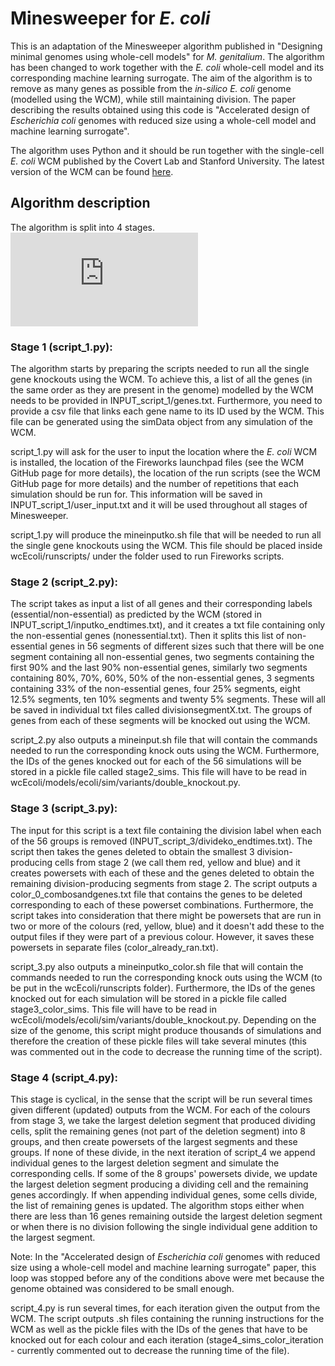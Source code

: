 # Minesweeper for *E. coli*
This is an adaptation of the Minesweeper algorithm published in "Designing minimal genomes using whole-cell models" for *M. genitalium*. The algorithm has been changed to work together with the *E. coli* whole-cell model and its corresponding machine learning surrogate. The aim of the algorithm is to remove as many genes as possible from the *in-silico E. coli* genome (modelled using the WCM), while still maintaining division. The paper describing the results obtained using this code is "Accelerated design of *Escherichia coli* genomes with reduced size using a whole-cell model and machine learning surrogate".

The algorithm uses Python and it should be run together with the single-cell *E. coli* WCM published by the Covert Lab and Stanford University. The latest version of the WCM can be found [here](https://github.com/CovertLab/wcEcoli). 

## Algorithm description
The algorithm is split into 4 stages. 
![framework.pdf](https://github.com/ioanagherman/MinesweeperEcoliWCM/files/14747257/framework.pdf)

### Stage 1 (script_1.py):
The algorithm starts by preparing the scripts needed to run all the single gene knockouts using the WCM. To achieve this, a list of all the genes (in the same order as they are present in the genome) modelled by the WCM needs to be provided in INPUT_script_1/genes.txt. Furthermore, you need to provide a csv file that links each gene name to its ID used by the WCM. This file can be generated using the simData object from any simulation of the WCM.

script_1.py will ask for the user to input the location where the *E. coli* WCM is installed, the location of the Fireworks launchpad files (see the WCM GitHub page for more details), the location of the run scripts (see the WCM GitHub page for more details) and the number of repetitions that each simulation should be run for. This information will be saved in INPUT_script_1/user_input.txt and it will be used throughout all stages of Minesweeper.

script_1.py will produce the mineinputko.sh file that will be needed to run all the single gene knockouts using the WCM. This file should be placed inside wcEcoli/runscripts/ under the folder used to run Fireworks scripts.

### Stage 2 (script_2.py):
The script takes as input a list of all genes and their corresponding labels (essential/non-essential) as predicted by the WCM (stored in INPUT_script_1/inputko_endtimes.txt), and it creates a txt file containing only the non-essential genes (nonessential.txt). Then it splits this list of non-essential genes in 56 segments of different sizes such that there will be one segment containing all non-essential genes, two segments containing the first 90% and the last 90% non-essential genes, similarly two segments containing 80%, 70%, 60%, 50% of the non-essential genes, 3 segments containing 33% of the non-essential genes, four 25% segments, eight 12.5% segments, ten 10% segments and twenty 5% segments. These will all be saved in individual txt files called divisionsegmentX.txt. The groups of genes from each of these segments will be knocked out using the WCM.

script_2.py also outputs a mineinput.sh file that will contain the commands needed to run the corresponding knock outs using the WCM. Furthermore, the IDs of the genes knocked out for each of the 56 simulations will be stored in a pickle file called stage2_sims. This file will have to be read in wcEcoli/models/ecoli/sim/variants/double_knockout.py.

### Stage 3 (script_3.py):
The input for this script is a text file containing the division label when each of the 56 groups is removed (INPUT_script_3/divideko_endtimes.txt). The script then takes the genes deleted to obtain the smallest 3 division-producing cells from stage 2 (we call them red, yellow and blue) and it creates powersets with each of these and the genes deleted to obtain the remaining division-producing segments from stage 2. The script outputs a color_0_combosandgenes.txt file that contains the genes to be deleted corresponding to each of these powerset combinations. Furthermore, the script takes into consideration that there might be powersets that are run in two or more of the colours (red, yellow, blue) and it doesn't add these to the output files if they were part of a previous colour. However, it saves these powersets in separate files (color_already_ran.txt). 

script_3.py also outputs a mineinputko_color.sh file that will contain the commands needed to run the corresponding knock outs using the WCM (to be put in the wcEcoli/runscripts folder). Furthermore, the IDs of the genes knocked out for each simulation will be stored in a pickle file called stage3_color_sims. This file will have to be read in wcEcoli/models/ecoli/sim/variants/double_knockout.py. Depending on the size of the genome, this script might produce thousands of simulations and therefore the creation of these pickle files will take several minutes (this was commented out in the code to decrease the running time of the script).

### Stage 4 (script_4.py):
This stage is cyclical, in the sense that the script will be run several times given different (updated) outputs from the WCM. For each of the colours from stage 3, we take the largest deletion segment that produced dividing cells, split the remaining genes (not part of the deletion segment) into 8 groups, and then create powersets of the largest segments and these groups. If none of these divide, in the next iteration of script_4 we append individual genes to the largest deletion segment and simulate the corresponding cells. If some of the 8 groups' powersets divide, we update the largest deletion segment producing a dividing cell and the remaining genes accordingly. If when appending individual genes, some cells divide, the list of remaining genes is updated. The algorithm stops either when there are less than 16 genes remaining outside the largest deletion segment or when there is no division following the single individual gene addition to the largest segment.

Note: In the "Accelerated design of *Escherichia coli* genomes with reduced size using a whole-cell model and machine learning surrogate" paper, this loop was stopped before any of the conditions above were met because the genome obtained was considered to be small enough.

script_4.py is run several times, for each iteration given the output from the WCM. The script outputs .sh files containing the running instructions for the WCM as well as the pickle files with the IDs of the genes that have to be knocked out for each colour and each iteration (stage4_sims_color_iteration - currently commented out to decrease the running time of the file).


